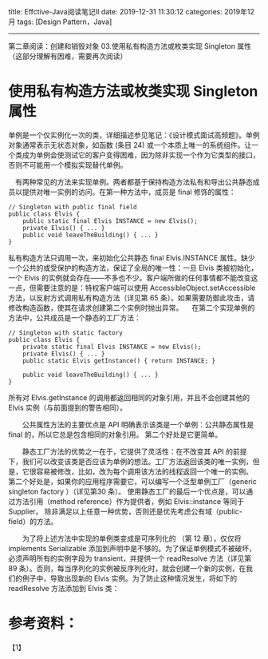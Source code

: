 title: Effctive-Java阅读笔记II
date: 2019-12-31 11:30:12
categories: 2019年12月
tags: [Design Pattern，Java]

---

第二章阅读：创建和销毁对象
03.使用私有构造方法或枚类实现 Singleton 属性（这部分理解有困难，需要再次阅读）

<!-- more -->

# 使用私有构造方法或枚类实现 Singleton 属性

单例是一个仅实例化一次的类，详细描述参见笔记：《设计模式面试高频题》。单例对象通常表示无状态对象，如函数 (条目 24) 或一个本质上唯一的系统组件。让一个类成为单例会使测试它的客户变得困难，因为除非实现一个作为它类型的接口，否则不可能用一个模拟实现替代单例。

　有两种常见的方法来实现单例。两者都基于保持构造方法私有和导出公共静态成员以提供对唯一实例的访问。在第一种方法中，成员是 final 修饰的属性：

    // Singleton with public final field
    public class Elvis {
        public static final Elvis INSTANCE = new Elvis();
        private Elvis() { ... }
        public void leaveTheBuilding() { ... }
    }

私有构造方法只调用一次，来初始化公共静态 final Elvis.INSTANCE 属性。缺少一个公共的或受保护的构造方法，保证了全局的唯一性：一旦 Elvis 类被初始化，一个 Elvis 的实例就会存在——不多也不少。客户端所做的任何事情都不能改变这一点，但需要注意的是：特权客户端可以使用 AccessibleObject.setAccessible 方法，以反射方式调用私有构造方法（详见第 65 条）。如果需要防御此攻击，请修改构造函数，使其在请求创建第二个实例时抛出异常。
　在第二个实现单例的方法中，公共成员是一个静态的工厂方法：

    // Singleton with static factory
    public class Elvis {
        private static final Elvis INSTANCE = new Elvis();
        private Elvis() { ... }
        public static Elvis getInstance() { return INSTANCE; }

        public void leaveTheBuilding() { ... }
    }

所有对 Elvis.getInstance 的调用都返回相同的对象引用，并且不会创建其他的 Elvis 实例（与前面提到的警告相同）。

　　公共属性方法的主要优点是 API 明确表示该类是一个单例：公共静态属性是 final 的，所以它总是包含相同的对象引用。 第二个好处是它更简单。

　　静态工厂方法的优势之一在于，它提供了灵活性：在不改变其 API 的前提下，我们可以改变该类是否应该为单例的想法。工厂方法返回该类的唯一实例，但是，它很容易被修改，比如，改为每个调用该方法的线程返回一个唯一的实例。 第二个好处是，如果你的应用程序需要它，可以编写一个泛型单例工厂（generic singleton factory ）（详见第30 条）。 使用静态工厂的最后一个优点是，可以通过方法引用（method reference）作为提供者，例如 Elvis::instance 等同于 Supplier<Elvis>。 除非满足以上任意一种优势，否则还是优先考虑公有域（public-field）的方法。

　　为了将上述方法中实现的单例类变成是可序列化的 （第 12 章），仅仅将 implements Serializable 添加到声明中是不够的。为了保证单例模式不被破坏，必须声明所有的实例字段为 transient，并提供一个 readResolve 方法（详见第 89 条）。否则，每当序列化的实例被反序列化时，就会创建一个新的实例，在我们的例子中，导致出现新的 Elvis 实例。为了防止这种情况发生，将如下的 readResolve 方法添加到 Elvis 类：


# 参考资料：
【1】
